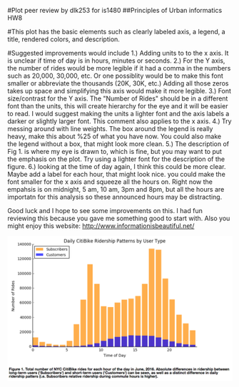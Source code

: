 #Plot peer review by dlk253 for is1480
##Principles of Urban informatics HW8

#This plot has the basic elements such as clearly labeled axis, a legend, a title, rendered colors, and description. 

#Suggested improvements would include 
1.) Adding units to to the x axis. It is unclear if time of day is in hours, minutes or seconds.
2.) For the Y axis, the number of rides would be more legible if it had a comma in the numbers such as 20,000, 30,000, etc. Or one possiblity would be to make this font smaller or abbreviate the thousands (20K, 30K, etc.) Adding all those zeros takes up space and simplifying this axis would make it more legible. 
3.) Font size/contrast for the Y axis. The "Number of Rides" should be in a different font than the units, this will create hierarchy for the eye and it will be easier to read. I would suggest making the units a lighter font and the axis labels a darker or slightly larger font. This comment also applies to the x axis. 
4.) Try messing around with line weights. The box around the legend is really heavy, make this about %25 of what you have now. You could also make the legend without a box, that might look more clean. 
5.) The description of Fig 1. is where my eye is drawn to, which is fine, but you may want to put the emphasis on the plot. Try using a lighter font for the description of the figure. 
6.) looking at the time of day again, I think this could be more clear. Maybe add a label for each hour, that might look nice. you could make the font smaller for the x axis and squeeze all the hours on. Right now the empahsis is on midnight, 5 am, 10 am, 3pm and 8pm, but all the hours are importatn for this analysis so these announced hours may be distracting. 

Good luck and I hope to see some improvements on this. I had fun reviewing this because you gave me something good to start with. 
Also you might enjoy this website: 
http://www.informationisbeautiful.net/

![Screenshot 1 Assignment 2: my .bashrc](is1480_shot.png)
